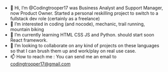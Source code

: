 - 👋 Hi, I’m @Codingtrooper17 was Business Analyst and Support Manager, now Product Owner. 
    Started a personal reskilling project to switch to a fullstack dev role (certainly as a freelance)
- 👀 I’m interested in coding (and nocode), mechanic, trail running, mountain biking 
- 🌱 I’m currently learning HTML CSS JS and Python. should start soon React framework.
- 💞️ I’m looking to collaborate on any kind of projects on these languages so that I can brush them up and work/play on real use case.
- 📫 How to reach me : You can send me an email to codingtrooper17@gmail.com

<!---
Codingtrooper17/Codingtrooper17 is a ✨ special ✨ repository because its `README.md` (this file) appears on your GitHub profile.
You can click the Preview link to take a look at your changes.
--->
